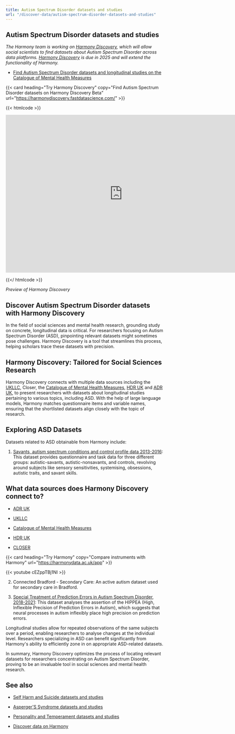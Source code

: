 ```yaml
---
title: Autism Spectrum Disorder datasets and studies
url: "/discover-data/autism-spectrum-disorder-datasets-and-studies"
---
```


## Autism Spectrum Disorder datasets and studies

*The Harmony team is working on [Harmony Discovery](https://harmonydiscovery.fastdatascience.com/), which will allow social scientists to find datasets about Autism Spectrum Disorder across data platforms. [Harmony Discovery](https://harmonydiscovery.fastdatascience.com/) is due in 2025 and will extend the functionality of Harmony.*

* [Find Autism Spectrum Disorder datasets and longitudinal studies on the Catalogue of Mental Health Measures](https://www.cataloguementalhealth.ac.uk/?content=search&query=Topic:autism+spectrum+disorder)


{{< card heading="Try Harmony Discovery" copy="Find Autism Spectrum Disorder datasets on Harmony Discovery Beta" url="https://harmonydiscovery.fastdatascience.com/" >}}

{{< htmlcode >}}

<iframe src="https://www.veed.io/embed/b8eb93ee-5cca-4b09-8b5d-34b614cb0f58" width="744" height="504" frameborder="0" title="Thomas Wood's Video - Oct 23, 2024" webkitallowfullscreen mozallowfullscreen allowfullscreen></iframe>

{{</ htmlcode >}}

*Preview of Harmony Discovery*


## Discover Autism Spectrum Disorder datasets with Harmony Discovery

In the field of social sciences and mental health research, grounding study on concrete, longitudinal data is critical. For researchers focusing on Autism Spectrum Disorder (ASD), pinpointing relevant datasets might sometimes pose challenges. Harmony Discovery is a tool that streamlines this process, helping scholars trace these datasets with precision.

## Harmony Discovery: Tailored for Social Sciences Research

Harmony Discovery connects with multiple data sources including the [UKLLC](https://explore.ukllc.ac.uk), Closer, the [Catalogue of Mental Health Measures](https://www.cataloguementalhealth.ac.uk/), [HDR UK](https://www.hdruk.ac.uk/) and [ADR UK](https://www.adruk.org/), to present researchers with datasets about longitudinal studies pertaining to various topics, including ASD. With the help of large language models, Harmony matches questionnaire items and variable names, ensuring that the shortlisted datasets align closely with the topic of research. 

## Exploring ASD Datasets

Datasets related to ASD obtainable from Harmony include:

1. [Savants, autism spectrum conditions and control profile data 2013-2016](https://reshare.ukdataservice.ac.uk/853449): This dataset provides questionnaire and task data for three different groups: autistic-savants, autistic-nonsavants, and controls, revolving around subjects like sensory sensitivities, systemising, obsessions, autistic traits, and savant skills.

## What data sources does Harmony Discovery connect to?

* [ADR UK](https://www.adruk.org/data-access/data-catalogue/)

* [UKLLC](https://explore.ukllc.ac.uk)

* [Catalogue of Mental Health Measures](https://www.cataloguementalhealth.ac.uk/)

* [HDR UK](https://www.healthdatagateway.org/)

* [CLOSER](https://closer.ac.uk/)

{{< card heading="Try Harmony" copy="Compare instruments with Harmony" url="https://harmonydata.ac.uk/app" >}}

{{< youtube cEZppTBj1NI >}}



2. Connected Bradford - Secondary Care: An active autism dataset used for secondary care in Bradford.

3. [Special Treatment of Prediction Errors in Autism Spectrum Disorder, 2018-2021](https://reshare.ukdataservice.ac.uk/854905): This dataset analyses the assertion of the HIPPEA (High, Inflexible Precision of Prediction Errors in Autism), which suggests that neural processes in autism inflexibly place high precision on prediction errors.

Longitudinal studies allow for repeated observations of the same subjects over a period, enabling researchers to analyse changes at the individual level. Researchers specializing in ASD can benefit significantly from Harmony's ability to efficiently zone in on appropriate ASD-related datasets.

In summary, Harmony Discovery optimizes the process of locating relevant datasets for researchers concentrating on Autism Spectrum Disorder, proving to be an invaluable tool in social sciences and mental health research.

## See also

* [Self Harm and Suicide datasets and studies](/discover-data/self-harm-and-suicide-datasets-and-studies)

* [Asperger'S Syndrome datasets and studies](/discover-data/aspergers-syndrome-datasets-and-studies)

* [Personality and Temperament datasets and studies](/discover-data/personality-and-temperament-datasets-and-studies)

* [Discover data on Harmony](/discover-data/)
